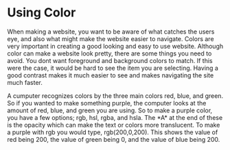# Using Color
<p> When making a website, you want to be aware of what catches the users eye, and also what might make the website easier to navigate. Colors are very important in creating a good looking and easy to use website. Although color can make a website look pretty, there are some things you need to avoid. You dont want foreground and background colors to match. If this were the case, it would be hard to see the item you are selecting. Having a good contrast makes it much easier to see and makes navigating the site much faster.</p>
<p> A cumputer recognizes colors by the three main colors red, blue, and green. So if you wanted to make something purple, the computer looks at the amount of red, blue, and green you are using. So to make a purple color, you have a few options; rgb, hsl, rgba, and hsla. The *A* at the end of these is the opacity which can make the text or colors more translucent. To make a purple with rgb you would type, rgb(200,0,200). This shows the value of red being 200, the value of green being 0, and the value of blue being 200. 
